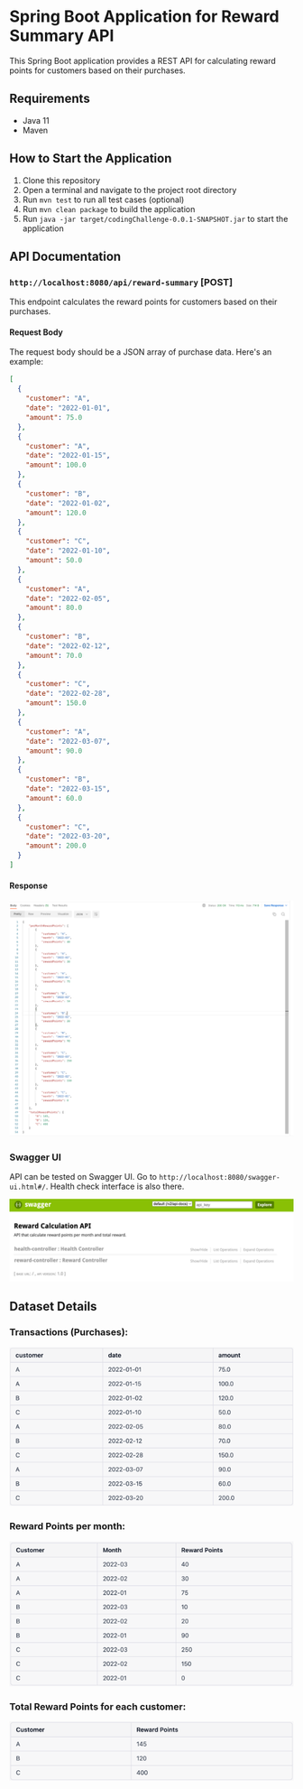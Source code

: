 # Spring Boot Application for Reward Summary API

This Spring Boot application provides a REST API for calculating reward points for customers based on their purchases.

## Requirements
- Java 11
- Maven

## How to Start the Application

1. Clone this repository
2. Open a terminal and navigate to the project root directory 
3. Run `mvn test` to run all test cases (optional)
4. Run `mvn clean package` to build the application
5. Run `java -jar target/codingChallenge-0.0.1-SNAPSHOT.jar` to start the application

## API Documentation

### `http://localhost:8080/api/reward-summary` [POST]

This endpoint calculates the reward points for customers based on their purchases.

#### Request Body

The request body should be a JSON array of purchase data. Here's an example:

```json
[
  {
    "customer": "A",
    "date": "2022-01-01",
    "amount": 75.0
  },
  {
    "customer": "A",
    "date": "2022-01-15",
    "amount": 100.0
  },
  {
    "customer": "B",
    "date": "2022-01-02",
    "amount": 120.0
  },
  {
    "customer": "C",
    "date": "2022-01-10",
    "amount": 50.0
  },
  {
    "customer": "A",
    "date": "2022-02-05",
    "amount": 80.0
  },
  {
    "customer": "B",
    "date": "2022-02-12",
    "amount": 70.0
  },
  {
    "customer": "C",
    "date": "2022-02-28",
    "amount": 150.0
  },
  {
    "customer": "A",
    "date": "2022-03-07",
    "amount": 90.0
  },
  {
    "customer": "B",
    "date": "2022-03-15",
    "amount": 60.0
  },
  {
    "customer": "C",
    "date": "2022-03-20",
    "amount": 200.0
  }
]
```
#### Response
![Image A](./static/response.png)

### Swagger UI
API can be tested on Swagger UI. Go to `http://localhost:8080/swagger-ui.html#/`. Health check interface is also there.

![Image A](./static/swagger.png)

## Dataset Details
### Transactions (Purchases):
![Image A](./static/transactions.png)
### Reward Points per month:
![Image A](./static/per-month-points.png)
### Total Reward Points for each customer:
![Image A](./static/total-points.png)